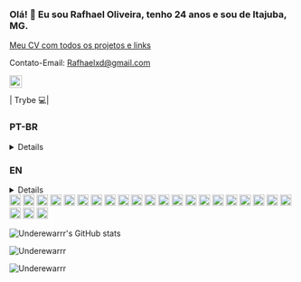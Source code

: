### Olá! 👋 Eu sou Rafhael Oliveira, tenho 24 anos e sou de Itajuba, MG.

[Meu CV com todos os projetos e links](https://drive.google.com/file/d/1Adw2ySlCyZst6PxPizME7uzFs3-GAjxa/view?usp=sharing)

Contato-Email: Rafhaelxd@gmail.com

<a href="https://www.linkedin.com/in/rafhael-oliveira/">
  <img align="left" alt="Rafhael Oliveira LinkdeIn" width="22px" src="https://cdn.jsdelivr.net/npm/simple-icons@v3/icons/linkedin.svg" />
</a>

<br />
<br />
| Trybe 💻|

### PT-BR

<details>

Sou desenvolvedor Full Stack com experiência em desenvolvimento web e infraestrutura.
Trabalhei em diversos projetos pessoais. Possuo conhecimentos em programação funcional, POO, DevOps.
Tenho interesse em escalabilidade de aplicações e melhores praticas de desenvolvimento.

Apaixonado por tecnologia! Estou buscando conhecimento para me tornar um especialista na área de desenvolvimento.

Adoro contribuir e ajudar em comunidades de tecnologia, sempre busco aprender com projetos pessoais e sempre estou buscando melhorar meus métodos de desenvolver software.

Em todas minhas experiências como desenvolvedor o trabalho em equipe sempre foi o meu forte.

Entusiasta em tecnologia, busco aprender novos conceitos e aplicá-los para visualizar na prática, sempre aprendendo com os erros, evitando que os mesmos erros aconteçam novamente.

Meu Hobby : [Tibiaking.com](https://tibiaking.com/). Meu papel envolve ajudar a manter e recrutar pessoas, além de organizar os repositórios e desempenhar as tarefas relacionadas. Se você quiser saber mais sobre a organização, confira o [fórum](https://tibiaking.com/forums/topic/110837-a-evolu%C3%A7%C3%A3o-da-comunidade-reposit%C3%B3rios-no-github-para-os-t%C3%B3picos-mais-valiosos/?tab=comments#comment-571944). Lá você encontrará informações valiosas sobre a evolução da comunidade e os repositórios no GitHub. Junte-se a nós e participe dessa emocionante jornada tecnológica!
</details>

### EN

<details>


I am a Full Stack developer with experience in web development and infrastructure. I have worked on various personal projects and have knowledge in functional programming, OOP, and DevOps. I am interested in application scalability and best development practices.

Passionate about technology! I am seeking knowledge to become an expert in the field of development.

I love contributing and helping in technology communities. I always seek to learn from personal projects and continuously improve my software development methods.

Throughout my experiences as a developer, teamwork has always been my strength.

As a technology enthusiast, I strive to learn new concepts and apply them in practice. I am always learning from mistakes and avoiding them from happening again.

My Hobby:[Tibiaking.com](https://tibiaking.com/). My role involves helping to maintain and recruit people, as well as organizing repositories and performing related tasks. If you want to know more about the organization, check out the [fórum](https://tibiaking.com/forums/topic/110837-a-evolu%C3%A7%C3%A3o-da-comunidade-reposit%C3%B3rios-no-github-para-os-t%C3%B3picos-mais-valiosos/?tab=comments#comment-571944). There you will find valuable information about the community's evolution and the repositories on GitHub. Join us and be part of this exciting technological journey!
</details>
  <code><img height="20" src="https://img.shields.io/badge/typescript-%23007ACC.svg?style=for-the-badge&logo=typescript&logoColor=white" ></code>
<code><img height="20" src="https://img.shields.io/badge/JavaScript-323330?style=for-the-badge&logo=javascript&logoColor=F7DF1E" ></code>
<code><img height="20" src="https://img.shields.io/badge/Lua-2C2D72?style=for-the-badge&logo=lua&logoColor=white" alt="Lua"/></code>
<code><img height="20" src="https://img.shields.io/badge/React-20232A?style=for-the-badge&logo=react&logoColor=61DAFB"></code>
<code><img height="20" src="https://img.shields.io/badge/React_Router-CA4245?style=for-the-badge&logo=react-router&logoColor=white"></code>
<code><img height="20" src="https://img.shields.io/badge/Redux-593D88?style=for-the-badge&logo=redux&logoColor=white"></code>
<code><img height="20" src="https://img.shields.io/badge/MySQL-005C84?style=for-the-badge&logo=mysql&logoColor=white"></code>
<code><img height="20" src="https://img.shields.io/badge/GitHub-100000?style=for-the-badge&logo=github&logoColor=white"></code>
<code><img height="20" src="https://img.shields.io/badge/Node.js-339933?style=for-the-badge&logo=nodedotjs&logoColor=white"></code>
<code><img height="20" src="https://img.shields.io/badge/npm-CB3837?style=for-the-badge&logo=npm&logoColor=white"></code>
<code><img height="20" src="https://img.shields.io/badge/css3-%231572B6.svg?style=for-the-badge&logo=css3&logoColor=white"></code>
<code><img height="20" src="https://img.shields.io/badge/Cloudflare-F38020?style=for-the-badge&logo=Cloudflare&logoColor=white"></code>
<code><img height="20" src="https://img.shields.io/badge/Amazon_AWS-FF9900?style=for-the-badge&logo=amazonaws&logoColor=white"></code>
<code><img height="20" src="https://img.shields.io/badge/Digital_Ocean-0080FF?style=for-the-badge&logo=DigitalOcean&logoColor=white"></code>
<code><img height="20" src="https://img.shields.io/badge/Google_Cloud-4285F4?style=for-the-badge&logo=google-cloud&logoColor=white"></code>
<code><img height="20" src="https://img.shields.io/badge/SQLite-07405E?style=for-the-badge&logo=sqlite&logoColor=white"></code>
<code><img height="20" src="https://img.shields.io/badge/Apache-D22128?style=for-the-badge&logo=Apache&logoColor=white"></code>
<code><img height="20" src="https://img.shields.io/badge/Cypress-17202C?style=for-the-badge&logo=cypress&logoColor=white"></code>
<code><img height="20" src="https://img.shields.io/badge/Docker-2CA5E0?style=for-the-badge&logo=docker&logoColor=white"></code>
<code><img height="20" src="https://img.shields.io/badge/JWT-000000?style=for-the-badge&logo=JSON%20web%20tokens&logoColor=white"></code>
<code><img height="20" src="https://img.shields.io/badge/eslint-3A33D1?style=for-the-badge&logo=eslint&logoColor=white"></code>
<code><img height="20" src="https://img.shields.io/badge/Sequelize-52B0E7?style=for-the-badge&logo=Sequelize&logoColor=white"></code>
<code><img height="20" src="https://img.shields.io/badge/Linux-FCC624?style=for-the-badge&logo=linux&logoColor=black"></code>
<code><img height="20" src="https://img.shields.io/badge/tailwindcss-%2338B2AC.svg?style=for-the-badge&logo=tailwind-css&logoColor=white"></code>

![Underewarrr's GitHub stats](https://github-readme-stats-git-masterrstaa-rickstaa.vercel.app/api?username=Underewarrr&show_icons=true&count_private=true)

<img align="center" src="https://github-readme-stats-git-masterrstaa-rickstaa.vercel.app/api/top-langs/?username=Underewarrr&layout=compact&theme=graywhite&title_color=268bd2" alt="Underewarrr"/>
<br>
<p align="left"> <img src="https://komarev.com/ghpvc/?username=Underewarrr" alt="Underewarrr"/> </p>

